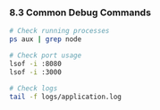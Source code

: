 ### 8.3 Common Debug Commands
```bash
# Check running processes
ps aux | grep node

# Check port usage
lsof -i :8080
lsof -i :3000

# Check logs
tail -f logs/application.log
```
